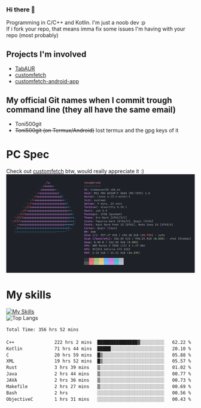 ### Hi there 👋

Programming in C/C++ and Kotlin. I'm just a noob dev :p\
If i fork your repo, that means imma fix some issues I'm having with your repo (most probably)

## Projects I'm involved
 - [TabAUR](https://github.com/BurntRanch/TabAUR)
 - [customfetch](https://github.com/Toni500github/customfetch)
 - [customfetch-android-app](https://github.com/Toni500github/customfetch-android-app)

## My official Git names when I commit trough command line (they all have the same email)
* Toni500git
* ~~Toni500git (on Termux/Android)~~ lost termux and the gpg keys of it

# PC Spec
Check out [customfetch](https://github.com/Toni500github/customfetch) btw, would really appreciate it :)
![screenshot.png](https://github.com/Toni500github/customfetch/raw/main/screenshot.png)

# My skills
[![My Skills](https://skillicons.dev/icons?i=cpp,bash,kotlin,androidstudio,arch,linux&theme=light)](https://skillicons.dev)\
![Top Langs](https://github-readme-stats.vercel.app/api/top-langs/?username=Toni500github&layout=compact)

<!--START_SECTION:waka-->

```txt
Total Time: 356 hrs 52 mins

C++               222 hrs 2 mins  ███████████████▓░░░░░░░░░   62.22 %
Kotlin            71 hrs 44 mins  █████░░░░░░░░░░░░░░░░░░░░   20.10 %
C                 20 hrs 59 mins  █▒░░░░░░░░░░░░░░░░░░░░░░░   05.88 %
XML               19 hrs 52 mins  █▒░░░░░░░░░░░░░░░░░░░░░░░   05.57 %
Rust              3 hrs 39 mins   ▒░░░░░░░░░░░░░░░░░░░░░░░░   01.02 %
Java              2 hrs 44 mins   ▒░░░░░░░░░░░░░░░░░░░░░░░░   00.77 %
JAVA              2 hrs 36 mins   ▒░░░░░░░░░░░░░░░░░░░░░░░░   00.73 %
Makefile          2 hrs 27 mins   ▒░░░░░░░░░░░░░░░░░░░░░░░░   00.69 %
Bash              2 hrs           ░░░░░░░░░░░░░░░░░░░░░░░░░   00.56 %
ObjectiveC        1 hrs 31 mins   ░░░░░░░░░░░░░░░░░░░░░░░░░   00.43 %
```

<!--END_SECTION:waka-->
